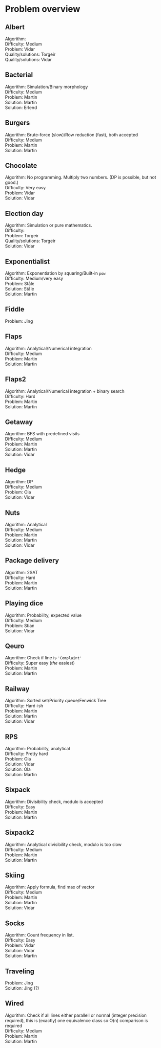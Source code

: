 # Problem overview

## Albert
Algorithm:  
Difficulty: Medium  
Problem: Vidar  
Quality/solutions: Torgeir  
Quality/solutions: Vidar

## Bacterial
Algorithm: Simulation/Binary morphology  
Difficulty: Medium  
Problem: Martin  
Solution: Martin  
Solution: Erlend

## Burgers
Algorithm: Brute-force (slow)/Row reduction (fast), both accepted  
Difficulty: Medium  
Problem: Martin  
Solution: Martin

## Chocolate
Algorithm: No programming. Multiply two numbers. (DP is possible, but not good.)  
Difficulty: Very easy  
Problem: Vidar  
Solution: Vidar

## Election day
Algorithm: Simulation or pure mathematics.  
Difficulty:  
Problem: Torgeir  
Quality/solutions: Torgeir  
Solution: Vidar

## Exponentialist
Algorithm: Exponentiation by squaring/Built-in `pow`  
Difficulty: Medium/very easy  
Problem: Ståle  
Solution: Ståle  
Solution: Martin

## Fiddle
Problem: Jing  

## Flaps
Algorithm: Analytical/Numerical integration  
Difficulty: Medium  
Problem: Martin  
Solution: Martin

## Flaps2
Algorithm: Analytical/Numerical integration + binary search  
Difficulty: Hard  
Problem: Martin  
Solution: Martin

## Getaway
Algorithm: BFS with predefined visits  
Difficulty: Medium  
Problem: Martin  
Solution: Martin  
Solution: Vidar

## Hedge
Algorithm: DP  
Difficulty: Medium  
Problem: Ola  
Solution: Vidar  

## Nuts
Algorithm: Analytical  
Difficulty: Medium  
Problem: Martin  
Solution: Martin  
Solution: Vidar

## Package delivery
Algorithm: 2SAT  
Difficulty: Hard  
Problem: Martin  
Solution: Martin

## Playing dice
Algorithm: Probability, expected value  
Difficulty: Medium  
Problem: Stian  
Solution: Vidar

## Qeuro
Algorithm: Check if line is `'Complaint'`  
Difficulty: Super easy (_the_ easiest)  
Problem: Martin  
Solution: Martin

## Railway
Algorithm: Sorted set/Priority queue/Fenwick Tree  
Difficulty: Hard-ish  
Problem: Martin  
Solution: Martin  
Solution: Vidar

## RPS
Algorithm: Probability, analytical  
Difficulty: Pretty hard  
Problem: Ola  
Solution: Vidar  
Solution: Ola  
Solution: Martin

## Sixpack
Algorithm: Divisibility check, modulo is accepted  
Difficulty: Easy  
Problem: Martin  
Solution: Martin

## Sixpack2
Algorithm: Analytical divisibility check, modulo is too slow  
Difficulty: Medium  
Problem: Martin  
Solution: Martin

## Skiing
Algorithm: Apply formula, find max of vector  
Difficulty: Medium  
Problem: Martin  
Solution: Martin  
Solution: Vidar

## Socks
Algorithm: Count frequency in list.  
Difficulty: Easy  
Problem: Vidar  
Solution: Vidar  
Solution: Martin

## Traveling
Problem: Jing  
Solution: Jing (?)

## Wired
Algorithm: Check if all lines either parallell or normal (integer precision required), this is (exactly) one equivalence class so O(n) comparison is required  
Difficulty: Medium  
Problem: Martin  
Solution: Martin
